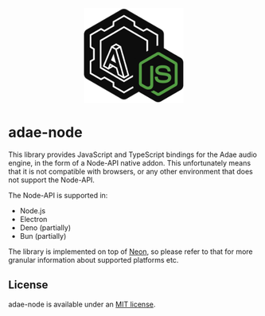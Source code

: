 <p align="center">
    <img width="200" src="./resources/AdaeNode.svg" alt="adae-node icon">
</p>

# adae-node

This library provides JavaScript and TypeScript bindings for the Adae audio engine, in the form of a Node-API native addon.
This unfortunately means that it is not compatible with browsers, or any other environment that does not support the Node-API.

The Node-API is supported in:

- Node.js
- Electron
- Deno (partially)
- Bun (partially)

The library is implemented on top of [Neon](https://github.com/neon-bindings/neon#readme), so please refer to that for more granular information about supported platforms etc.

## License

adae-node is available under an [MIT license](./LICENSE).
